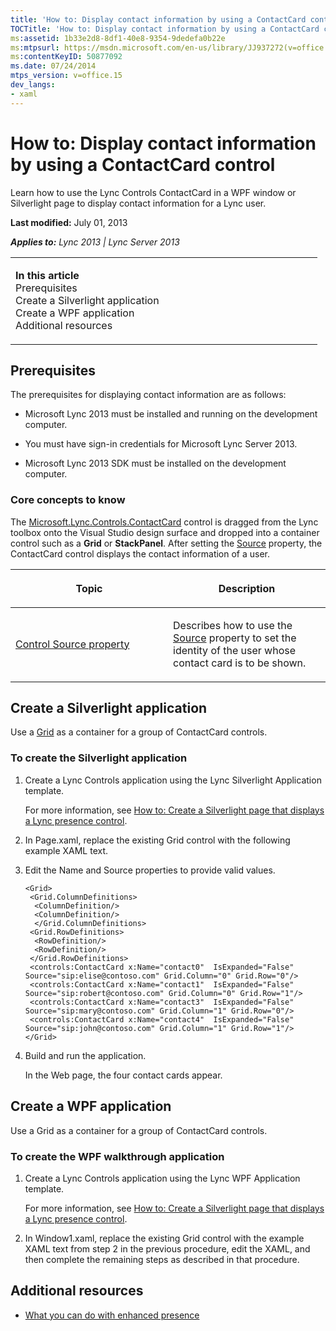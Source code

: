 ```yaml
---
title: 'How to: Display contact information by using a ContactCard control'
TOCTitle: 'How to: Display contact information by using a ContactCard control'
ms:assetid: 1b33e2d8-8df1-40e8-9354-9dedefa0b22e
ms:mtpsurl: https://msdn.microsoft.com/en-us/library/JJ937272(v=office.15)
ms:contentKeyID: 50877092
ms.date: 07/24/2014
mtps_version: v=office.15
dev_langs:
- xaml
---
```


# How to: Display contact information by using a ContactCard control

Learn how to use the Lync Controls ContactCard in a WPF window or Silverlight page to display contact information for a Lync user.

**Last modified:** July 01, 2013

***Applies to:** Lync 2013 | Lync Server 2013*

<table>
<colgroup>
<col style="width: 50%" />
<col style="width: 50%" />
</colgroup>
<tbody>
<tr class="odd">
<td><p><strong>In this article</strong><br />
Prerequisites<br />
Create a Silverlight application<br />
Create a WPF application<br />
Additional resources</p></td>
<td><p></p></td>
</tr>
</tbody>
</table>

## Prerequisites

The prerequisites for displaying contact information are as follows:

  - Microsoft Lync 2013 must be installed and running on the development computer.

  - You must have sign-in credentials for Microsoft Lync Server 2013.

  - Microsoft Lync 2013 SDK must be installed on the development computer.

### Core concepts to know

The [Microsoft.Lync.Controls.ContactCard](https://msdn.microsoft.com/en-us/library/hh379168\(v=office.15\)) control is dragged from the Lync toolbox onto the Visual Studio design surface and dropped into a container control such as a **Grid** or **StackPanel**. After setting the [Source](https://msdn.microsoft.com/en-us/library/hh363511\(v=office.15\)) property, the ContactCard control displays the contact information of a user.

<table>
<colgroup>
<col style="width: 50%" />
<col style="width: 50%" />
</colgroup>
<thead>
<tr class="header">
<th><p>Topic</p></th>
<th><p>Description</p></th>
</tr>
</thead>
<tbody>
<tr class="odd">
<td><p><a href="control-source-property.md">Control Source property</a></p></td>
<td><p>Describes how to use the <a href="https://msdn.microsoft.com/en-us/library/hh363511(v=office.15)">Source</a> property to set the identity of the user whose contact card is to be shown.</p></td>
</tr>
</tbody>
</table>

## Create a Silverlight application

Use a [Grid](http://msdn2.microsoft.com/en-us/library/ms610550) as a container for a group of ContactCard controls.

### To create the Silverlight application

1.  Create a Lync Controls application using the Lync Silverlight Application template.
    
    For more information, see [How to: Create a Silverlight page that displays a Lync presence control](how-to-create-a-silverlight-page-that-displays-a-lync-presence-control.md).

2.  In Page.xaml, replace the existing Grid control with the following example XAML text.

3.  Edit the Name and Source properties to provide valid values.
    
    ``` xaml
    <Grid>
     <Grid.ColumnDefinitions>
      <ColumnDefinition/>
      <ColumnDefinition/>
      </Grid.ColumnDefinitions>
     <Grid.RowDefinitions>
      <RowDefinition/>
      <RowDefinition/>
     </Grid.RowDefinitions>
     <controls:ContactCard x:Name="contact0"  IsExpanded="False" Source="sip:elise@contoso.com" Grid.Column="0" Grid.Row="0"/>
     <controls:ContactCard x:Name="contact1"  IsExpanded="False" Source="sip:robert@contoso.com" Grid.Column="0" Grid.Row="1"/>
     <controls:ContactCard x:Name="contact3"  IsExpanded="False" Source="sip:mary@contoso.com" Grid.Column="1" Grid.Row="0"/>
     <controls:ContactCard x:Name="contact4"  IsExpanded="False" Source="sip:john@contoso.com" Grid.Column="1" Grid.Row="1"/>
    </Grid>
    ```

4.  Build and run the application.
    
    In the Web page, the four contact cards appear.

## Create a WPF application

Use a Grid as a container for a group of ContactCard controls.

### To create the WPF walkthrough application

1.  Create a Lync Controls application using the Lync WPF Application template.
    
    For more information, see [How to: Create a Silverlight page that displays a Lync presence control](how-to-create-a-silverlight-page-that-displays-a-lync-presence-control.md).

2.  In Window1.xaml, replace the existing Grid control with the example XAML text from step 2 in the previous procedure, edit the XAML, and then complete the remaining steps as described in that procedure.

## Additional resources

  - [What you can do with enhanced presence](what-you-can-do-with-enhanced-presence.md)

